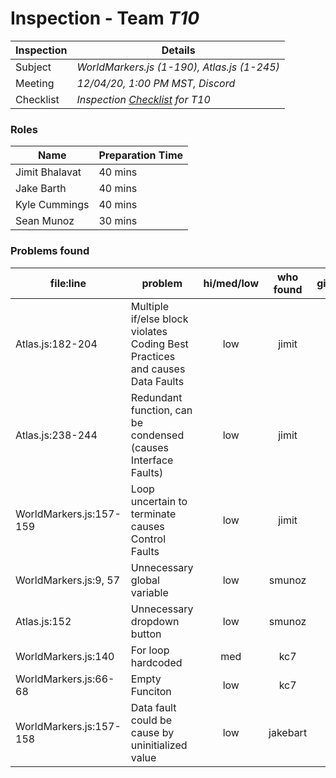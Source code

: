# Inspection - Team *T10* 
 
| Inspection | Details |
| ----- | ----- |
| Subject | *WorldMarkers.js (1-190), Atlas.js (1-245)* |
| Meeting | *12/04/20, 1:00 PM MST, Discord* |
| Checklist | *Inspection [Checklist](https://github.com/csucs314f20/t10/blob/master/reports/checklist.md) for T10* |

### Roles

| Name | Preparation Time |
| ---- | ---- |
| Jimit Bhalavat | 40 mins |
| Jake Barth | 40 mins |
| Kyle Cummings | 40 mins |
| Sean Munoz | 30 mins |

### Problems found

| file:line | problem | hi/med/low | who found | github#  |
| --- | --- | :---: | :---: | --- |
| Atlas.js:182-204 | Multiple if/else block violates Coding Best Practices and causes Data Faults | low | jimit | |
| Atlas.js:238-244 | Redundant function, can be condensed (causes Interface Faults) | low | jimit | |
| WorldMarkers.js:157-159 | Loop uncertain to terminate causes Control Faults | low | jimit | |
| WorldMarkers.js:9, 57 | Unnecessary global variable | low  | smunoz | |
| Atlas.js:152 | Unnecessary dropdown button | low | smunoz | |
| WorldMarkers.js:140 | For loop hardcoded | med | kc7 | |
| WorldMarkers.js:66-68 | Empty Funciton | low | kc7 | |
| WorldMarkers.js:157-158 | Data fault could be cause by uninitialized value | low | jakebart | |

